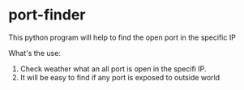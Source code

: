 # port-finder
This python program will help to find the open port in the specific IP 

What's the use:
1. Check weather what an all port is open in the specifi IP.
2. It will be easy to find if any port is exposed to outside world
